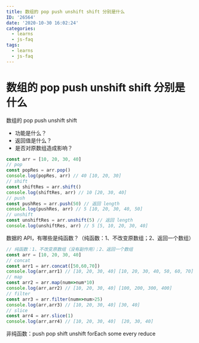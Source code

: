 ```yaml
---
title: 数组的 pop push unshift shift 分别是什么
ID: '26564'
date: '2020-10-30 16:02:24'
categories:
  - learns
  - js-faq
tags:
  - learns
  - js-faq
---
```


# 数组的 pop push unshift shift 分别是什么

数组的 pop push unshift shift

- 功能是什么？
- 返回值是什么？
- 是否对原数组造成影响？

``` js 
const arr = [10, 20, 30, 40]
// pop
const popRes = arr.pop()
console.log(popRes, arr) // 40 [10, 20, 30]
// shift
const shiftRes = arr.shift()
console.log(shiftRes, arr) // 10 [20, 30, 40]
// push
const pushRes = arr.push(50) // 返回 length
console.log(pushRes, arr) // 5 [10, 20, 30, 40, 50]
// unshift
const unshiftRes = arr.unshift(5) // 返回 length
console.log(unshiftRes, arr) // 5 [5, 10, 20, 30, 40]  
```

数据的 API，有哪些是纯函数？（纯函数：1、不改变原数组；2、返回一个数组）

``` js 
// 纯函数：1、不改变原数组（没有副作用）；2、返回一个数组
const arr = [10, 20, 30, 40]
// concat
const arr1 = arr.concat([50,60,70])
console.log(arr,arr1) // [10, 20, 30, 40] [10, 20, 30, 40, 50, 60, 70]
// map
const arr2 = arr.map(num=>num*10)
console.log(arr,arr2) // [10, 20, 30, 40] [100, 200, 300, 400]
// filter
const arr3 = arr.filter(num=>num>25)
console.log(arr,arr3) // [10, 20, 30, 40] [30, 40]
// slice
const arr4 = arr.slice(1)
console.log(arr,arr4) // [10, 20, 30, 40]  [20, 30, 40]
```

非纯函数：push pop shift unshift forEach some every reduce
 
 
